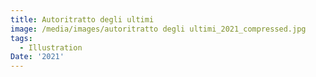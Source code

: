 ```yaml
---
title: Autoritratto degli ultimi
image: /media/images/autoritratto degli ultimi_2021_compressed.jpg
tags:
  - Illustration
Date: '2021'
---
```

